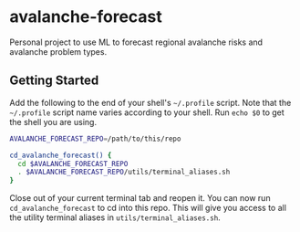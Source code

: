 # avalanche-forecast

Personal project to use ML to forecast regional avalanche risks and avalanche problem types.

## Getting Started

Add the following to the end of your shell's `~/.profile` script.
Note that the `~/.profile` script name varies according to your shell. Run `echo $0` to get the shell you are using.

```sh
AVALANCHE_FORECAST_REPO=/path/to/this/repo

cd_avalanche_forecast() {
  cd $AVALANCHE_FORECAST_REPO
  . $AVALANCHE_FORECAST_REPO/utils/terminal_aliases.sh
}
```

Close out of your current terminal tab and reopen it. You can now run `cd_avalanche_forecast` to cd into this
repo. This will give you access to all the utility terminal aliases in `utils/terminal_aliases.sh`.
